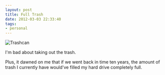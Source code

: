 ```yaml
---
layout: post
title: Full Trash
date: 2012-03-03 22:33:40
tags:
- personal
---
```

![Trashcan](http://www.jasonheppler.org/images/trash.png "Trashcan")

I'm bad about taking out the trash. 

Plus, it dawned on me that if we went back in time ten years, the amount of trash I currently have would've filled my hard drive completely full.